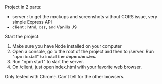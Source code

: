 Project in 2 parts:
- server : to get the mockups and screenshots without CORS issue, very simple Express API
- client : html, css, and Vanilla JS

Start the project:
1. Make sure you have Node installed on your computer
2. Open a console, go to the root of the project and then to /server. Run "npm install" to install the dependencies.
3. Run "npm start" to start the server.
4. On /client, just open index.html with your favorite web browser.

Only tested with Chrome. Can't tell for the other browsers.

